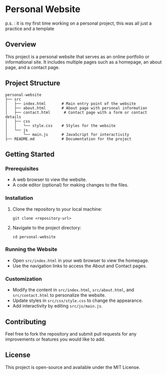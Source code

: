 # Personal Website
p.s. : it is my first time working on a personal project, this was all just a practice and a template
## Overview
This project is a personal website that serves as an online portfolio or informational site. It includes multiple pages such as a homepage, an about page, and a contact page.

## Project Structure
```
personal-website
├── src
│   ├── index.html       # Main entry point of the website
│   ├── about.html       # About page with personal information
│   ├── contact.html      # Contact page with a form or contact details
│   ├── css
│   │   └── style.css    # Styles for the website
│   └── js
│       └── main.js      # JavaScript for interactivity
├── README.md            # Documentation for the project
```

## Getting Started

### Prerequisites
- A web browser to view the website.
- A code editor (optional) for making changes to the files.

### Installation
1. Clone the repository to your local machine:
   ```
   git clone <repository-url>
   ```
2. Navigate to the project directory:
   ```
   cd personal-website
   ```

### Running the Website
- Open `src/index.html` in your web browser to view the homepage.
- Use the navigation links to access the About and Contact pages.

### Customization
- Modify the content in `src/index.html`, `src/about.html`, and `src/contact.html` to personalize the website.
- Update styles in `src/css/style.css` to change the appearance.
- Add interactivity by editing `src/js/main.js`.

## Contributing
Feel free to fork the repository and submit pull requests for any improvements or features you would like to add.

## License
This project is open-source and available under the MIT License.